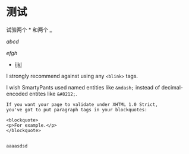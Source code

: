 # 测试

试验两个 * 和两个 _

*abcd*

_efgh_

* [ijkl](http://www.baidu.com)

I strongly recommend against using any `<blink>` tags.

I wish SmartyPants used named entities like `&mdash;`
instead of decimal-encoded entites like `&#8212;`.


    If you want your page to validate under XHTML 1.0 Strict,
    you've got to put paragraph tags in your blockquotes:
    
    <blockquote>
    <p>For example.</p>
    </blockquote>
	
	
	aaaasdsd